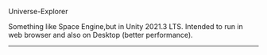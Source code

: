Universe-Explorer


Something like Space Engine,but in Unity 2021.3 LTS.
Intended to run in web browser and also on Desktop (better performance).

--------
